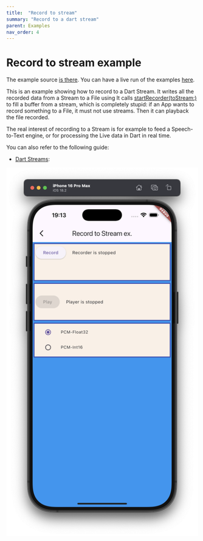 ```yaml
---
title:  "Record to stream"
summary: "Record to a dart stream"
parent: Examples
nav_order: 4
---
```

# Record to stream example

The example source [is there](https://github.com/canardoux/flutter_sound/blob/master/example/lib/recordToStream/record_to_stream_example.dart). You can have a live run of the examples [here](/live/index.html).

This is an example showing how to record to a Dart Stream. It writes all the recorded data from a Stream to a File using It calls [startRecorder(toStream:)](/api/recorder/FlutterSoundRecorder/startRecorder.html) to fill a buffer from a stream, which is completely stupid: if an App wants to record something to a File, it must not use streams.
Then it can playback the file recorded.

The real interest of recording to a Stream is for example to feed a
Speech-to-Text engine, or for processing the Live data in Dart in real time.
 
 You can also refer to the following guide: 
 - [Dart Streams](/tau/guides/guides_live_streams.html):

![screen shot](ScreenShots/RecordToStream.png)